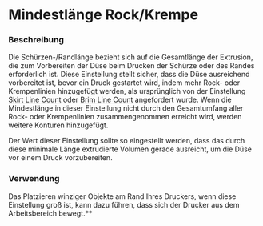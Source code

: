 Mindestlänge Rock/Krempe
====
### **Beschreibung**
Die Schürzen-/Randlänge bezieht sich auf die Gesamtlänge der Extrusion, die zum Vorbereiten der Düse beim Drucken der Schürze oder des Randes erforderlich ist. Diese Einstellung stellt sicher, dass die Düse ausreichend vorbereitet ist, bevor ein Druck gestartet wird, indem mehr Rock- oder Krempenlinien hinzugefügt werden, als ursprünglich von der Einstellung [Skirt Line Count](skirt_line_count.md) oder [Brim Line Count](brim_line_count.md) angefordert wurde. Wenn die Mindestlänge in dieser Einstellung nicht durch den Gesamtumfang aller Rock- oder Krempenlinien zusammengenommen erreicht wird, werden weitere Konturen hinzugefügt.

Der Wert dieser Einstellung sollte so eingestellt werden, dass das durch diese minimale Länge extrudierte Volumen gerade ausreicht, um die Düse vor einem Druck vorzubereiten.

### **Verwendung**
Das Platzieren winziger Objekte am Rand Ihres Druckers, wenn diese Einstellung groß ist, kann dazu führen, dass sich der Drucker aus dem Arbeitsbereich bewegt.**